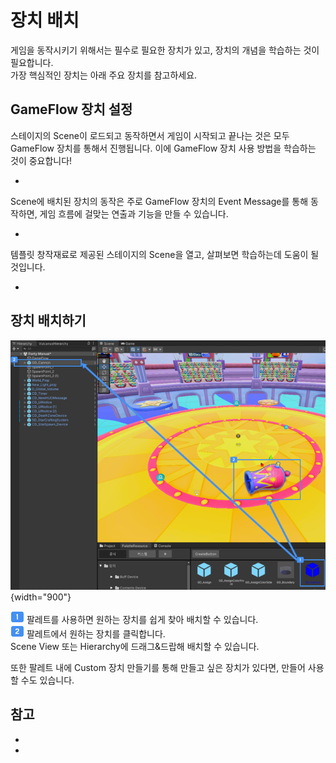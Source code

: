 # 장치 배치

게임을 동작시키기 위해서는 필수로 필요한 장치가 있고, 장치의 개념을 학습하는 것이 필요합니다.  
가장 핵심적인 장치는 아래 주요 장치를 참고하세요.


## GameFlow 장치 설정

스테이지의 Scene이 로드되고 동작하면서 게임이 시작되고 끝나는 것은 모두 GameFlow 장치를 통해서 진행됩니다.
이에 GameFlow 장치 사용 방법을 학습하는 것이 중요합니다!

- [](System-Flow.md)

Scene에 배치된 장치의 동작은 주로 GameFlow 장치의 Event Message를 통해 동작하면, 게임 흐름에 걸맞는 연출과 기능을 만들 수 있습니다.

- [](Connect-Event-Between-Devices.md)

템플릿 창작재료로 제공된 스테이지의 Scene을 열고, 살펴보면 학습하는데 도움이 될 것입니다.

- [](GameSettings-Stage.md)


## 장치 배치하기

![](../../Manual/EditorConfiguration/media/images/Palette-UseDevice.png) {width="900"}  

![guidenum_01.png](../../media/image/guidenum_01.png) 팔레트를 사용하면 원하는 장치를 쉽게 찾아 배치할 수 있습니다.    
![guidenum_02.png](../../media/image/guidenum_02.png) 팔레트에서 원하는 장치를 클릭합니다.  
Scene View 또는 Hierarchy에 드래그&드랍해 배치할 수 있습니다.  

또한 팔레트 내에 Custom 장치 만들기를 통해 만들고 싶은 장치가 있다면, 만들어 사용할 수도 있습니다.


## 참고
- [](Vulcanus-Palette.md)
- [](Devices.md)